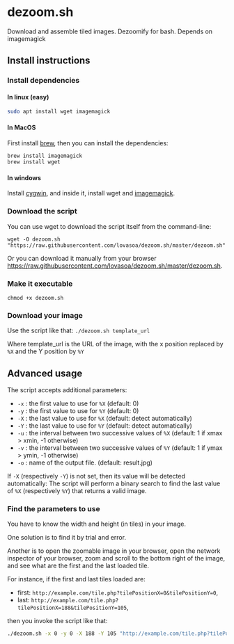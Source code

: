 # dezoom.sh
Download and assemble tiled images. Dezoomify for bash. Depends on imagemagick


## Install instructions

### Install dependencies

#### In linux (easy)
```bash
sudo apt install wget imagemagick
```
#### In MacOS
First install [brew](http://brew.sh/), then you can install the dependencies:

```bash
brew install imagemagick
brew install wget
```
#### In windows
Install [cygwin](https://cygwin.com/install.html), and inside it, install wget and [imagemagick](http://www.imagemagick.org/script/binary-releases.php).


### Download the script
You can use wget to download the script itself from the command-line:

```
wget -O dezoom.sh "https://raw.githubusercontent.com/lovasoa/dezoom.sh/master/dezoom.sh"
```

Or you can download it manually from your browser https://raw.githubusercontent.com/lovasoa/dezoom.sh/master/dezoom.sh.

### Make it executable
```
chmod +x dezoom.sh
```

### Download your image
Use the script like that: `./dezoom.sh template_url`

Where template_url is the URL of the image,
with the x position replaced by `%X` and the Y position by `%Y`

## Advanced usage

The script accepts additional parameters:
 * `-x` : the first value to use for `%X` (default: 0)
 * `-y` : the first value to use for `%Y` (default: 0)
 * `-X` : the last value to use for `%X` (default: detect automatically)
 * `-Y` : the last value to use for `%Y` (default: detect automatically)
 * `-u` : the interval between two successive values of `%X` (default: 1 if xmax > xmin, -1 otherwise)
 * `-v` : the interval between two successive values of `%Y` (default: 1 if ymax > ymin, -1 otherwise)
 * `-o` : name of the output file. (default: result.jpg)

If `-X` (respectively `-Y`) is not set, then its value will be detected automatically:
The script will perform a binary search to find the last value of `%X`
(respectively `%Y`) that returns a valid image.

### Find the parameters to use

You have to know the width and height (in tiles) in your image.

One solution is to find it by trial and error.

Another is to open the zoomable image in your browser,
open the network inspector of your browser,
zoom and scroll to the bottom right of the image,
and see what are the first and the last loaded tile.

For instance, if the first and last tiles loaded are:
 * first: `http://example.com/tile.php?tilePositionX=0&tilePositionY=0`,
 * last: `http://example.com/tile.php?tilePositionX=188&tilePositionY=105`,

then you invoke the script like that:

```bash
./dezoom.sh -x 0 -y 0 -X 188 -Y 105 "http://example.com/tile.php?tilePositionX=%X&tilePositionY=%Y"
```
